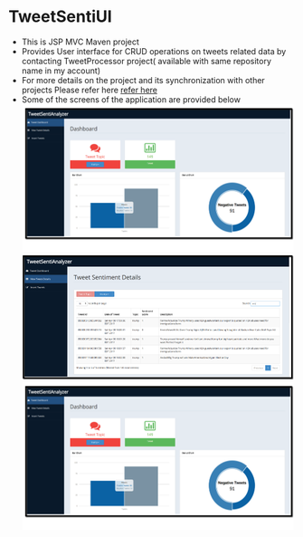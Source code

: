 # TweetSentiUI
* This is JSP MVC Maven project
* Provides User interface for CRUD operations on tweets related data by contacting TweetProcessor project( available with same repository name in my account)
* For more details on the project and its synchronization with other projects Please refer here
<a href="https://drive.google.com/file/d/0B54zuGD6R78ZY28wbkRMZV9vdHc/view">refer here</a>
* Some of the screens of the application are provided below
![TweetAnalysis dashboard](https://github.com/jagadeesh-hooli/TweetSentiUI/blob/master/TweetAnalysisDashboard.png "Optional title")
![TweetDetails](https://github.com/jagadeesh-hooli/TweetSentiUI/blob/master/TweetDetailsTable.png "Optional title")
![TweetAnalysis dashboard](https://github.com/jagadeesh-hooli/TweetSentiUI/blob/master/TweetAnalysisDashboard.png "Optional title")

